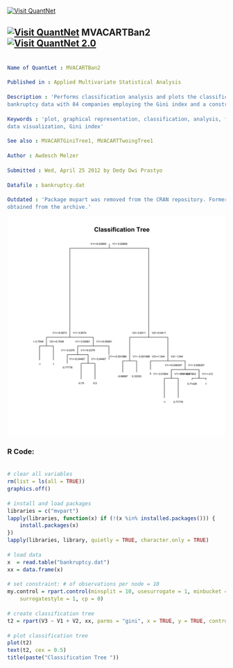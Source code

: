 
[<img src="https://github.com/QuantLet/Styleguide-and-FAQ/blob/master/pictures/banner.png" width="888" alt="Visit QuantNet">](http://quantlet.de/)

## [<img src="https://github.com/QuantLet/Styleguide-and-FAQ/blob/master/pictures/qloqo.png" alt="Visit QuantNet">](http://quantlet.de/) **MVACARTBan2** [<img src="https://github.com/QuantLet/Styleguide-and-FAQ/blob/master/pictures/QN2.png" width="60" alt="Visit QuantNet 2.0">](http://quantlet.de/)

```yaml

Name of QuantLet : MVACARTBan2

Published in : Applied Multivariate Statistical Analysis

Description : 'Performs classification analysis and plots the classification tree for the US
bankruptcy data with 84 companies employing the Gini index and a constraint.'

Keywords : 'plot, graphical representation, classification, analysis, financial, decision-tree,
data visualization, Gini index'

See also : MVACARTGiniTree1, MVACARTTwoingTree1

Author : Awdesch Melzer

Submitted : Wed, April 25 2012 by Dedy Dwi Prastyo

Datafile : bankruptcy.dat

Outdated : 'Package mvpart was removed from the CRAN repository. Formerly available versions can be
obtained from the archive.'

```

![Picture1](MVACARTBan2-1.png)


### R Code:
```r

# clear all variables
rm(list = ls(all = TRUE))
graphics.off()

# install and load packages
libraries = c("mvpart")
lapply(libraries, function(x) if (!(x %in% installed.packages())) {
    install.packages(x)
})
lapply(libraries, library, quietly = TRUE, character.only = TRUE)

# load data
x  = read.table("bankruptcy.dat")
xx = data.frame(x)

# set constraint: # of observations per node = 10
my.control = rpart.control(minsplit = 10, usesurrogate = 1, minbucket = 1, maxdepth = 30, 
    surrogatestyle = 1, cp = 0)

# create classification tree
t2 = rpart(V3 ~ V1 + V2, xx, parms = "gini", x = TRUE, y = TRUE, control = my.control)

# plot classification tree
plot(t2)
text(t2, cex = 0.5)
title(paste("Classification Tree ")) 

```
